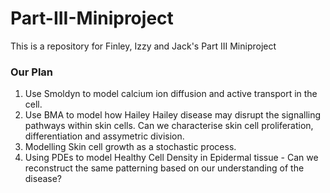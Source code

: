 # Part-III-Miniproject
This is a repository for Finley, Izzy and Jack's Part III Miniproject

### Our Plan 

1. Use Smoldyn to model calcium ion diffusion and active transport in the cell.
2. Use BMA to model how Hailey Hailey disease may disrupt the signalling pathways within skin cells. Can we characterise skin cell proliferation, differentiation and assymetric division.
3. Modelling Skin cell growth as a stochastic process.
4. Using PDEs to model Healthy Cell Density in Epidermal tissue - Can we reconstruct the same patterning based on our understanding of the disease?
